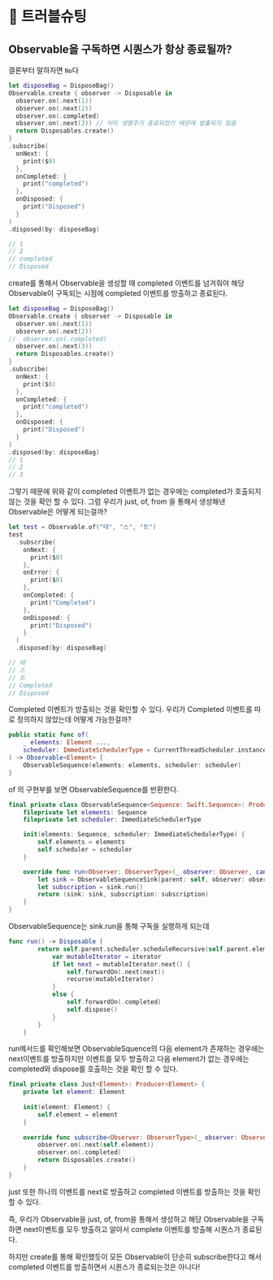 # 🤦 트러블슈팅

## Observable을 구독하면 시퀀스가 항상 종료될까?

결론부터 말하자면 `No`다

```swift
let disposeBag = DisposeBag()
Observable.create { observer -> Disposable in
  observer.on(.next(1))
  observer.on(.next(2))
  observer.on(.completed)
  observer.on(.next(3)) // 이미 생명주기 종료되었기 때문에 방출되지 않음
  return Disposables.create()
}
.subscribe(
  onNext: {
    print($0)
  },
  onCompleted: {
    print("completed")
  },
  onDisposed: {
    print("Disposed")
  }
)
.disposed(by: disposeBag)

// 1
// 2
// completed
// Disposed
```

create를 통해서 Observable을 생성할 때 completed 이벤트를 넘겨줘야 해당 Observable이 구독되는 시점에 completed 이벤트를 방출하고 종료된다.

```swift
let disposeBag = DisposeBag()
Observable.create { observer -> Disposable in
  observer.on(.next(1))
  observer.on(.next(2))
//  observer.on(.completed)
  observer.on(.next(3))
  return Disposables.create()
}
.subscribe(
  onNext: {
    print($0)
  },
  onCompleted: {
    print("completed")
  },
  onDisposed: {
    print("Disposed")
  }
)
.disposed(by: disposeBag)
// 1
// 2
// 3
```

그렇기 때문에 위와 같이 completed 이벤트가 없는 경우에는 completed가 호출되지 않는 것을 확인 할 수 있다. 그럼 우리가 just, of, from 을 통해서 생성해낸 Observable은 어떻게 되는걸까?

```swift
let test = Observable.of("테", "스", "트")
test
  .subscribe(
    onNext: {
      print($0)
    },
    onError: {
      print($0)
    },
    onCompleted: {
      print("Completed")
    },
    onDisposed: {
      print("Disposed")
    }
  )
  .disposed(by: disposeBag)

// 테
// 스
// 트
// Completed
// Disposed
```

Completed 이벤트가 방출되는 것을 확인할 수 있다. 우리가 Completed 이벤트를 따로 정의하지 않았는데 어떻게 가능한걸까?

```swift
public static func of(
	_ elements: Element ..., 
	scheduler: ImmediateSchedulerType = CurrentThreadScheduler.instance
) -> Observable<Element> {
	ObservableSequence(elements: elements, scheduler: scheduler)
}
```

of 의 구현부를 보면 ObservableSequence를 반환한다. 

```swift
final private class ObservableSequence<Sequence: Swift.Sequence>: Producer<Sequence.Element> {
    fileprivate let elements: Sequence
    fileprivate let scheduler: ImmediateSchedulerType

    init(elements: Sequence, scheduler: ImmediateSchedulerType) {
        self.elements = elements
        self.scheduler = scheduler
    }

    override func run<Observer: ObserverType>(_ observer: Observer, cancel: Cancelable) -> (sink: Disposable, subscription: Disposable) where Observer.Element == Element {
        let sink = ObservableSequenceSink(parent: self, observer: observer, cancel: cancel)
        let subscription = sink.run()
        return (sink: sink, subscription: subscription)
    }
}
```

ObservableSequence는 sink.run을 통해 구독을 실행하게 되는데 

```swift
func run() -> Disposable {
        return self.parent.scheduler.scheduleRecursive(self.parent.elements.makeIterator()) { iterator, recurse in
            var mutableIterator = iterator
            if let next = mutableIterator.next() {
                self.forwardOn(.next(next))
                recurse(mutableIterator)
            }
            else {
                self.forwardOn(.completed)
                self.dispose()
            }
        }
    }
```

run메서드를 확인해보면 ObservableSquence의 다음 element가 존재하는 경우에는 next이벤트를 방출하지만 이벤트를 모두 방출하고 다음 element가 없는 경우에는 completed와 dispose를 호출하는 것을 확인 할 수 있다.

```swift
final private class Just<Element>: Producer<Element> {
    private let element: Element
    
    init(element: Element) {
        self.element = element
    }
    
    override func subscribe<Observer: ObserverType>(_ observer: Observer) -> Disposable where Observer.Element == Element {
        observer.on(.next(self.element))
        observer.on(.completed)
        return Disposables.create()
    }
}
```

just 또한 하나의 이벤트를 next로 방출하고 completed 이벤트를 방출하는 것을 확인할 수 있다.

즉, 우리가 Observable을 just, of, from을 통해서 생성하고 해당 Observable을 구독하면 next이벤트를 모두 방출하고 알아서 complete 이벤트를 방출해 시퀀스가 종료된다.

하지만 create를 통해 확인했듯이 모든 Observable이 단순히 subscribe한다고 해서 completed 이벤트를 방출하면서 시퀀스가 종료되는것은 아니다!